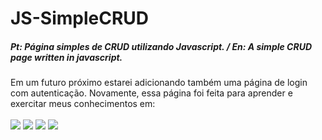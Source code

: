 # JS-SimpleCRUD

##### Pt: Página simples de CRUD utilizando Javascript. / En: A simple CRUD page written in javascript.
<!-- Posso dizer que finalmente conseguir fazer o famoso CRUD! ╰(*°▽°*)╯-->

Em um futuro próximo estarei adicionando também uma página de login com autenticação. Novamente, essa página foi feita para aprender e exercitar meus conhecimentos em: <br><br>
<img src="https://img.shields.io/badge/html5-%23E34F26.svg?style=for-the-badge&logo=html5&logoColor=white"> <img src="https://img.shields.io/badge/css3-%231572B6.svg?style=for-the-badge&logo=css3&logoColor=white"> <img src="https://img.shields.io/badge/javascript-%23323330.svg?style=for-the-badge&logo=javascript&logoColor=%23F7DF1E"> <img src="https://img.shields.io/badge/github-%23121011.svg?style=for-the-badge&logo=github&logoColor=white"> 


